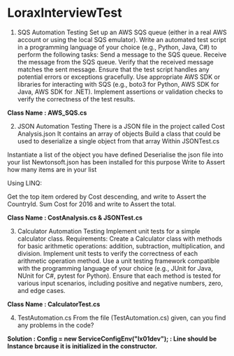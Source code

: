# LoraxInterviewTest

1. SQS Automation Testing
Set up an AWS SQS queue (either in a real AWS account or using the local SQS emulator). Write an automated test script in a programming language of your choice (e.g., Python, Java, C#) to perform the following tasks: Send a message to the SQS queue. Receive the message from the SQS queue. Verify that the received message matches the sent message. Ensure that the test script handles any potential errors or exceptions gracefully. Use appropriate AWS SDK or libraries for interacting with SQS (e.g., boto3 for Python, AWS SDK for Java, AWS SDK for .NET). Implement assertions or validation checks to verify the correctness of the test results.

**Class Name : AWS_SQS.cs**

2. JSON Automation Testing
There is a JSON file in the project called Cost Analysis.json It contains an array of objects Build a class that could be used to deserialize a single object from that array Within JSONTest.cs

Instantiate a list of the object you have defined
Deserialise the json file into your list
Newtonsoft.json has been installed for this purpose
Write to Assert how many items are in your list

Using LINQ:

Get the top item ordered by Cost descending, and write to Assert the CountryId.
Sum Cost for 2016 and write to Assert the total.

**Class Name : CostAnalysis.cs & JSONTest.cs**

3. Calculator Automation Testing
Implement unit tests for a simple calculator class. Requirements: Create a Calculator class with methods for basic arithmetic operations: addition, subtraction, multiplication, and division. Implement unit tests to verify the correctness of each arithmetic operation method. Use a unit testing framework compatible with the programming language of your choice (e.g., JUnit for Java, NUnit for C#, pytest for Python). Ensure that each method is tested for various input scenarios, including positive and negative numbers, zero, and edge cases.

**Class Name : CalculatorTest.cs**

4. TestAutomation.cs
From the file (TestAutomation.cs) given, can you find any problems in the code?

**Solution : Config = new ServiceConfigEnv("lx01dev"); : Line should be Instance brcause it is initialized in the constructor.**
